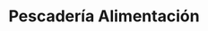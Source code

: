 ---
title: "Pescadería Alimentación"
url: /algeciras/pescaderia-alimentacion/
shop: Lebensmittel
---